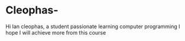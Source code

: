 # Cleophas-
Hi Ian cleophas, a student passionate learning computer programming I hope I will achieve more from this course 
